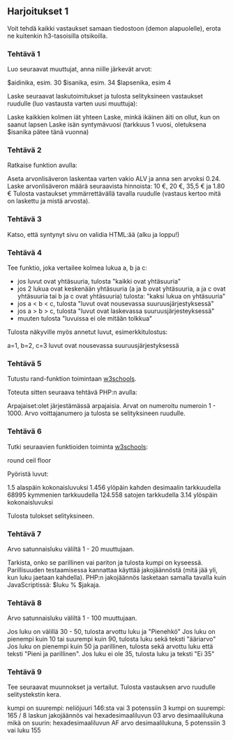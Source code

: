 ## Harjoitukset 1

Voit tehdä kaikki vastaukset samaan tiedostoon (demon alapuolelle), erota ne kuitenkin h3-tasoisilla otsikoilla.

### Tehtävä 1

Luo seuraavat muuttujat, anna niille järkevät arvot:

$aidinika, esim. 30
$isanika, esim. 34
$lapsenika, esim 4

Laske seuraavat laskutoimitukset ja tulosta selityksineen vastaukset ruudulle (luo vastausta varten uusi muuttuja):

Laske kaikkien kolmen iät yhteen
Laske, minkä ikäinen äiti on ollut, kun on saanut lapsen
Laske isän syntymävuosi (tarkkuus 1 vuosi, oletuksena $isanika pätee tänä vuonna)

### Tehtävä 2

Ratkaise funktion avulla:

Aseta arvonlisäveron laskentaa varten vakio ALV ja anna sen arvoksi 0.24.
Laske arvonlisäveron määrä seuraavista hinnoista: 10 €, 20 €, 35,5 € ja 1.80 €
Tulosta vastaukset ymmärrettävällä tavalla ruudulle (vastaus kertoo mitä on laskettu ja mistä arvosta).

### Tehtävä 3

Katso, että syntynyt sivu on validia HTML:ää (alku ja loppu!)

### Tehtävä 4

Tee funktio, joka vertailee kolmea lukua a, b ja c:

- jos luvut ovat yhtäsuuria, tulosta "kaikki ovat yhtäsuuria"
- jos 2 lukua ovat keskenään yhtäsuuria (a ja b ovat yhtäsuuria, a ja c ovat yhtäsuuria tai b ja c ovat yhtäsuuria) tulosta: "kaksi lukua on yhtäsuuria"
- jos a < b < c, tulosta "luvut ovat nousevassa suuruusjärjestyksessä"
- jos a > b > c, tulosta "luvut ovat laskevassa suuruusjärjesteyksessä"
- muuten tulosta "luvuissa ei ole mitään tolkkua"

Tulosta näkyville myös annetut luvut, esimerkkitulostus:

a=1, b=2, c=3
luvut ovat nousevassa suuruusjärjestyksessä

### Tehtävä 5

Tutustu rand-funktion toimintaan [w3schools](https://www.w3schools.com/php/php_math.asp).

Toteuta sitten seuraava tehtävä PHP:n avulla:

Arpajaiset:olet järjestämässä arpajaisia. Arvat on numeroitu numeroin 1 - 1000. Arvo voittajanumero ja tulosta se selityksineen ruudulle.

### Tehtävä 6

Tutki seuraavien funktioiden toiminta [w3schools](https://www.w3schools.com/php/php_math.asp):

round
ceil
floor

Pyöristä luvut:

1.5 alaspäin kokonaisluvuksi
1.456 ylöpäin kahden desimaalin tarkkuudella
68995 kymmenien tarkkuudella
124.558 satojen tarkkudella
3.14 ylöspäin kokonaisluvuksi

Tulosta tulokset selityksineen.

### Tehtävä 7

Arvo satunnaisluku väliltä 1 - 20 muuttujaan.

Tarkista, onko se parillinen vai pariton ja tulosta kumpi on kyseessä. Parillisuuden testaamisessa kannattaa käyttää jakojäännöstä (mitä jää yli, kun luku jaetaan kahdella). PHP:n jakojäännös lasketaan samalla tavalla kuin JavaScriptissä: $luku % $jakaja.

### Tehtävä 8

Arvo satunnaisluku väliltä 1 - 100 muuttujaan.

Jos luku on välillä 30 - 50, tulosta arvottu luku ja "Pienehkö"
Jos luku on pienempi kuin 10 tai suurempi kuin 90, tulosta luku sekä teksti "ääriarvo"
Jos luku on pienempi kuin 50 ja parillinen, tulosta sekä arvottu luku että teksti "Pieni ja parillinen".
Jos luku ei ole 35, tulosta luku ja teksti "Ei 35"

### Tehtävä 9

Tee seuraavat muunnokset ja vertailut. Tulosta vastauksen arvo ruudulle selitystekstin kera.

kumpi on suurempi: neliöjuuri 146:sta vai 3 potenssiin 3
kumpi on suurempi: 165 / 8 laskun jakojäännös vai hexadesimaaliluvun 03 arvo desimaalilukuna
mikä on suurin: hexadesimaaliluvun AF arvo desimaalilukuna, 5 potenssiin 3 vai luku 155